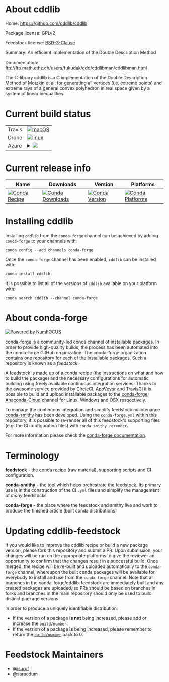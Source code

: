 About cddlib
============

Home: https://github.com/cddlib/cddlib

Package license: GPLv2

Feedstock license: [BSD-3-Clause](https://github.com/conda-forge/cddlib-feedstock/blob/master/LICENSE.txt)

Summary: An efficient implementation of the Double Description Method

Documentation: ftp://ftp.math.ethz.ch/users/fukudak/cdd/cddlibman/cddlibman.html

The C-library cddlib is a C implementation of the Double Description Method
of Motzkin et al. for generating all vertices (i.e. extreme points) and
extreme rays of a general convex polyhedron in real space given by a system
of linear inequalities.


Current build status
====================


<table><tr>
    <td>Travis</td>
    <td>
      <a href="https://travis-ci.com/conda-forge/cddlib-feedstock">
        <img alt="macOS" src="https://img.shields.io/travis/com/conda-forge/cddlib-feedstock/master.svg?label=macOS">
      </a>
    </td>
  </tr><tr>
    <td>Drone</td>
    <td>
      <a href="https://cloud.drone.io/conda-forge/cddlib-feedstock">
        <img alt="linux" src="https://img.shields.io/drone/build/conda-forge/cddlib-feedstock/master.svg?label=Linux">
      </a>
    </td>
  </tr>
    
  <tr>
    <td>Azure</td>
    <td>
      <details>
        <summary>
          <a href="https://dev.azure.com/conda-forge/feedstock-builds/_build/latest?definitionId=128&branchName=master">
            <img src="https://dev.azure.com/conda-forge/feedstock-builds/_apis/build/status/cddlib-feedstock?branchName=master">
          </a>
        </summary>
        <table>
          <thead><tr><th>Variant</th><th>Status</th></tr></thead>
          <tbody><tr>
              <td>linux_64</td>
              <td>
                <a href="https://dev.azure.com/conda-forge/feedstock-builds/_build/latest?definitionId=128&branchName=master">
                  <img src="https://dev.azure.com/conda-forge/feedstock-builds/_apis/build/status/cddlib-feedstock?branchName=master&jobName=linux&configuration=linux_64_" alt="variant">
                </a>
              </td>
            </tr><tr>
              <td>linux_aarch64</td>
              <td>
                <a href="https://dev.azure.com/conda-forge/feedstock-builds/_build/latest?definitionId=128&branchName=master">
                  <img src="https://dev.azure.com/conda-forge/feedstock-builds/_apis/build/status/cddlib-feedstock?branchName=master&jobName=linux&configuration=linux_aarch64_" alt="variant">
                </a>
              </td>
            </tr><tr>
              <td>linux_ppc64le</td>
              <td>
                <a href="https://dev.azure.com/conda-forge/feedstock-builds/_build/latest?definitionId=128&branchName=master">
                  <img src="https://dev.azure.com/conda-forge/feedstock-builds/_apis/build/status/cddlib-feedstock?branchName=master&jobName=linux&configuration=linux_ppc64le_" alt="variant">
                </a>
              </td>
            </tr><tr>
              <td>osx_64</td>
              <td>
                <a href="https://dev.azure.com/conda-forge/feedstock-builds/_build/latest?definitionId=128&branchName=master">
                  <img src="https://dev.azure.com/conda-forge/feedstock-builds/_apis/build/status/cddlib-feedstock?branchName=master&jobName=osx&configuration=osx_64_" alt="variant">
                </a>
              </td>
            </tr><tr>
              <td>osx_arm64</td>
              <td>
                <a href="https://dev.azure.com/conda-forge/feedstock-builds/_build/latest?definitionId=128&branchName=master">
                  <img src="https://dev.azure.com/conda-forge/feedstock-builds/_apis/build/status/cddlib-feedstock?branchName=master&jobName=osx&configuration=osx_arm64_" alt="variant">
                </a>
              </td>
            </tr>
          </tbody>
        </table>
      </details>
    </td>
  </tr>
</table>

Current release info
====================

| Name | Downloads | Version | Platforms |
| --- | --- | --- | --- |
| [![Conda Recipe](https://img.shields.io/badge/recipe-cddlib-green.svg)](https://anaconda.org/conda-forge/cddlib) | [![Conda Downloads](https://img.shields.io/conda/dn/conda-forge/cddlib.svg)](https://anaconda.org/conda-forge/cddlib) | [![Conda Version](https://img.shields.io/conda/vn/conda-forge/cddlib.svg)](https://anaconda.org/conda-forge/cddlib) | [![Conda Platforms](https://img.shields.io/conda/pn/conda-forge/cddlib.svg)](https://anaconda.org/conda-forge/cddlib) |

Installing cddlib
=================

Installing `cddlib` from the `conda-forge` channel can be achieved by adding `conda-forge` to your channels with:

```
conda config --add channels conda-forge
```

Once the `conda-forge` channel has been enabled, `cddlib` can be installed with:

```
conda install cddlib
```

It is possible to list all of the versions of `cddlib` available on your platform with:

```
conda search cddlib --channel conda-forge
```


About conda-forge
=================

[![Powered by NumFOCUS](https://img.shields.io/badge/powered%20by-NumFOCUS-orange.svg?style=flat&colorA=E1523D&colorB=007D8A)](http://numfocus.org)

conda-forge is a community-led conda channel of installable packages.
In order to provide high-quality builds, the process has been automated into the
conda-forge GitHub organization. The conda-forge organization contains one repository
for each of the installable packages. Such a repository is known as a *feedstock*.

A feedstock is made up of a conda recipe (the instructions on what and how to build
the package) and the necessary configurations for automatic building using freely
available continuous integration services. Thanks to the awesome service provided by
[CircleCI](https://circleci.com/), [AppVeyor](https://www.appveyor.com/)
and [TravisCI](https://travis-ci.com/) it is possible to build and upload installable
packages to the [conda-forge](https://anaconda.org/conda-forge)
[Anaconda-Cloud](https://anaconda.org/) channel for Linux, Windows and OSX respectively.

To manage the continuous integration and simplify feedstock maintenance
[conda-smithy](https://github.com/conda-forge/conda-smithy) has been developed.
Using the ``conda-forge.yml`` within this repository, it is possible to re-render all of
this feedstock's supporting files (e.g. the CI configuration files) with ``conda smithy rerender``.

For more information please check the [conda-forge documentation](https://conda-forge.org/docs/).

Terminology
===========

**feedstock** - the conda recipe (raw material), supporting scripts and CI configuration.

**conda-smithy** - the tool which helps orchestrate the feedstock.
                   Its primary use is in the construction of the CI ``.yml`` files
                   and simplify the management of *many* feedstocks.

**conda-forge** - the place where the feedstock and smithy live and work to
                  produce the finished article (built conda distributions)


Updating cddlib-feedstock
=========================

If you would like to improve the cddlib recipe or build a new
package version, please fork this repository and submit a PR. Upon submission,
your changes will be run on the appropriate platforms to give the reviewer an
opportunity to confirm that the changes result in a successful build. Once
merged, the recipe will be re-built and uploaded automatically to the
`conda-forge` channel, whereupon the built conda packages will be available for
everybody to install and use from the `conda-forge` channel.
Note that all branches in the conda-forge/cddlib-feedstock are
immediately built and any created packages are uploaded, so PRs should be based
on branches in forks and branches in the main repository should only be used to
build distinct package versions.

In order to produce a uniquely identifiable distribution:
 * If the version of a package **is not** being increased, please add or increase
   the [``build/number``](https://conda.io/docs/user-guide/tasks/build-packages/define-metadata.html#build-number-and-string).
 * If the version of a package **is** being increased, please remember to return
   the [``build/number``](https://conda.io/docs/user-guide/tasks/build-packages/define-metadata.html#build-number-and-string)
   back to 0.

Feedstock Maintainers
=====================

* [@isuruf](https://github.com/isuruf/)
* [@saraedum](https://github.com/saraedum/)

